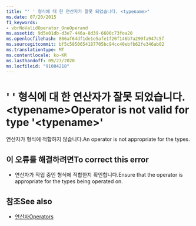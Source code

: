 ```yaml
---
title: "' ' 형식에 대 한 연산자가 잘못 되었습니다. <typename>"
ms.date: 07/20/2015
f1_keywords:
- vbrNoValidOperator_OneOperand
ms.assetid: 9d5e01db-d3e7-446a-8d39-6600c73fea20
ms.openlocfilehash: 806af64df1de1e5afe1f20f146b7a290fa947c5f
ms.sourcegitcommit: bf5c5850654187705bc94cc40ebfb62fe346ab02
ms.translationtype: MT
ms.contentlocale: ko-KR
ms.lasthandoff: 09/23/2020
ms.locfileid: "91084218"
---
```

# <a name="operator-is-not-valid-for-type-typename"></a><span data-ttu-id="7e037-102">' ' 형식에 대 한 연산자가 잘못 되었습니다. \<typename></span><span class="sxs-lookup"><span data-stu-id="7e037-102">Operator is not valid for type '\<typename>'</span></span>

<span data-ttu-id="7e037-103">연산자가 형식에 적합하지 않습니다.</span><span class="sxs-lookup"><span data-stu-id="7e037-103">An operator is not appropriate for the types.</span></span>  
  
## <a name="to-correct-this-error"></a><span data-ttu-id="7e037-104">이 오류를 해결하려면</span><span class="sxs-lookup"><span data-stu-id="7e037-104">To correct this error</span></span>  
  
- <span data-ttu-id="7e037-105">연산자가 작업 중인 형식에 적합한지 확인합니다.</span><span class="sxs-lookup"><span data-stu-id="7e037-105">Ensure that the operator is appropriate for the types being operated on.</span></span>  
  
## <a name="see-also"></a><span data-ttu-id="7e037-106">참조</span><span class="sxs-lookup"><span data-stu-id="7e037-106">See also</span></span>

- [<span data-ttu-id="7e037-107">연산자</span><span class="sxs-lookup"><span data-stu-id="7e037-107">Operators</span></span>](../language-reference/operators/index.md)

